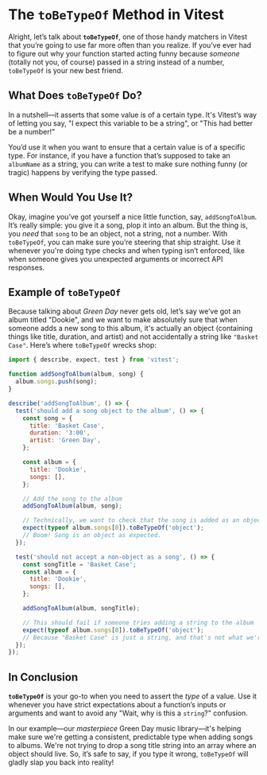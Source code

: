 # The `toBeTypeOf` Method in Vitest

Alright, let’s talk about **`toBeTypeOf`**, one of those handy matchers in Vitest that you’re going to use far more often than you realize. If you’ve ever had to figure out why your function started acting funny because _someone_ (totally not you, of course) passed in a string instead of a number, `toBeTypeOf` is your new best friend.

## What Does `toBeTypeOf` Do?

In a nutshell—it asserts that some value is of a certain type. It's Vitest’s way of letting you say, "I expect this variable to be a string", or "This had better be a number!"

You’d use it when you want to ensure that a certain value is of a specific type. For instance, if you have a function that’s supposed to take an `albumName` as a string, you can write a test to make sure nothing funny (or tragic) happens by verifying the type passed.

## When Would You Use It?

Okay, imagine you’ve got yourself a nice little function, say, `addSongToAlbum`. It’s really simple: you give it a song, plop it into an album. But the thing is, you _need_ that `song` to be an object, not a string, not a number. With `toBeTypeOf`, you can make sure you’re steering that ship straight. Use it whenever you're doing type checks and when typing isn’t enforced, like when someone gives you unexpected arguments or incorrect API responses.

## Example of `toBeTypeOf`

Because talking about _Green Day_ never gets old, let’s say we’ve got an album titled "Dookie", and we want to make absolutely sure that when someone adds a new song to this album, it's actually an object (containing things like title, duration, and artist) and not accidentally a string like `"Basket Case"`. Here’s where `toBeTypeOf` wrecks shop:

```js
import { describe, expect, test } from 'vitest';

function addSongToAlbum(album, song) {
  album.songs.push(song);
}

describe('addSongToAlbum', () => {
  test('should add a song object to the album', () => {
    const song = {
      title: 'Basket Case',
      duration: '3:00',
      artist: 'Green Day',
    };

    const album = {
      title: 'Dookie',
      songs: [],
    };

    // Add the song to the album
    addSongToAlbum(album, song);

    // Technically, we want to check that the song is added as an object
    expect(typeof album.songs[0]).toBeTypeOf('object');
    // Boom! Song is an object as expected.
  });

  test('should not accept a non-object as a song', () => {
    const songTitle = 'Basket Case';
    const album = {
      title: 'Dookie',
      songs: [],
    };

    addSongToAlbum(album, songTitle);

    // This should fail if someone tries adding a string to the album
    expect(typeof album.songs[0]).toBeTypeOf('object');
    // Because "Basket Case" is just a string, and that's not what we're after.
  });
});
```

## In Conclusion

**`toBeTypeOf`** is your go-to when you need to assert the _type_ of a value. Use it whenever you have strict expectations about a function’s inputs or arguments and want to avoid any "Wait, why is this a `string`?" confusion.

In our example—our _masterpiece_ Green Day music library—it's helping make sure we're getting a consistent, predictable type when adding songs to albums. We're not trying to drop a song title string into an array where an object should live. So, it’s safe to say, if you type it wrong, `toBeTypeOf` will gladly slap you back into reality!
